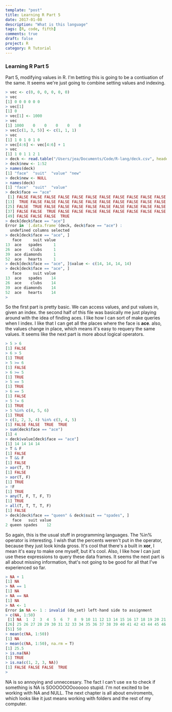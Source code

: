 ```yaml
---
template: "post"
title: Learning R Part 5
date: 2017-01-08
description: "What is this language"
tags: [R, code, fifth]
comments: true
draft: false
project: R
category: R Tutorial
---
```


### Learning R Part 5

Part 5, modifying values in R. I'm betting this is going to be a contiuation of the same. It seems we're just going to combine setting values and indexing. 

~~~ R
> vec <- c(0, 0, 0, 0, 0, 0)
> vec
[1] 0 0 0 0 0 0
> vec[1]
[1] 0
> vec[1] <- 1000
> vec
[1] 1000    0    0    0    0    0
> vec[c(1, 3, 5)] <- c(1, 1, 1)
> vec
[1] 1 0 1 0 1 0
> vec[4:6] <- vec[4:6] + 1
> vec
[1] 1 0 1 1 2 1
> deck <- read.table("/Users/jea/Documents/Code/R-lang/deck.csv", header=TRUE, sep = ",")
> deck$new <- 1:52
> names(deck)
[1] "face"  "suit"  "value" "new"  
> deck$new <- NULL
> names(deck)
[1] "face"  "suit"  "value"
> deck$face == "ace"
 [1] FALSE FALSE FALSE FALSE FALSE FALSE FALSE FALSE FALSE FALSE FALSE FALSE
[13]  TRUE FALSE FALSE FALSE FALSE FALSE FALSE FALSE FALSE FALSE FALSE FALSE
[25] FALSE  TRUE FALSE FALSE FALSE FALSE FALSE FALSE FALSE FALSE FALSE FALSE
[37] FALSE FALSE  TRUE FALSE FALSE FALSE FALSE FALSE FALSE FALSE FALSE FALSE
[49] FALSE FALSE FALSE  TRUE
> deck[deck$face == "ace"]
Error in `[.data.frame`(deck, deck$face == "ace") : 
  undefined columns selected
> deck[deck$face == "ace", ]
   face     suit value
13  ace   spades     1
26  ace    clubs     1
39  ace diamonds     1
52  ace   hearts     1
> deck[deck$face == "ace", ]$value <- c(14, 14, 14, 14)
> deck[deck$face == "ace", ]
   face     suit value
13  ace   spades    14
26  ace    clubs    14
39  ace diamonds    14
52  ace   hearts    14
>  
~~~

So the first part is pretty basic. We can access values, and put values in, given an index. the second half of this file was basically me just playing around with the idea of finding aces. I like how I can sort of make queries when I index. I like that I can get all the places where the face is **ace**. also, the values change in place, which means it's easy to requery the same values. It seems like the next part is more about logical operators.

~~~ R
> 5 > 6
[1] FALSE
> 6 > 5
[1] TRUE
> 5 >= 6
[1] FALSE
> 6 >= 5
[1] TRUE
> 5 == 5
[1] TRUE
> 6 == 5
[1] FALSE
> 5 != 6
[1] TRUE
> 5 %in% c(4, 5, 6)
[1] TRUE
> c(1, 2, 3, 4) %in% c(3, 4, 5)
[1] FALSE FALSE  TRUE  TRUE
> sum(deck$face == "ace")
[1] 4
> deck$value[deck$face == "ace"]
[1] 14 14 14 14
> T & F
[1] FALSE
> T && F
[1] FALSE
> xor(T, T)
[1] FALSE
> xor(T, F)
[1] TRUE
> !F
[1] TRUE
> any(T, F, T, F, T)
[1] TRUE
> all(T, T, T, T, F)
[1] FALSE
> deck[deck$face == "queen" & deck$suit == "spades", ]
   face   suit value
2 queen spades    12
~~~

So again, this is the usual stuff in programming languages. The %in% operator is interesting. I wish that the percents weren't put in the operator, because they just look kinda gross. It's cool that there's a built in **xor**, I mean it's easy to make one myself, but it's cool. Also, I like how I can just use these expressions to query these data frames. It seems the next part is all about missing information, that's not going to be good for all that I've experienced so far. 

~~~ R
> NA + 1
[1] NA
> NA == 1
[1] NA
> NA == NA
[1] NA
> NA <- 1
Error in NA <- 1 : invalid (do_set) left-hand side to assignment
> c(NA, 1:50)
 [1] NA  1  2  3  4  5  6  7  8  9 10 11 12 13 14 15 16 17 18 19 20 21 22 23 24
[26] 25 26 27 28 29 30 31 32 33 34 35 36 37 38 39 40 41 42 43 44 45 46 47 48 49
[51] 50
> mean(c(NA, 1:50))
[1] NA
> mean(c(NA, 1:50), na.rm = T)
[1] 25.5
> is.na(NA)
[1] TRUE
> is.na(c(1, 2, 3, NA))
[1] FALSE FALSE FALSE  TRUE
> 
~~~

NA is so annoying and unneccesary. The fact I can't use **==** to check if something is NA is SOOOOOOOoooooo stupid. I'm not excited to be working with NA and NULL. The next chapter is all about enviroments, which looks like it just means working with folders and the rest of my computer.










